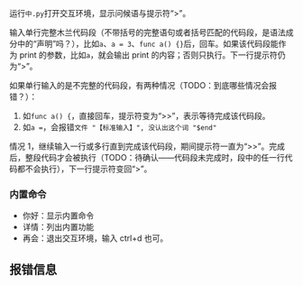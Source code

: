 运行`中.py`打开交互环境，显示问候语与提示符“>”。

输入单行完整木兰代码段（不带括号的完整语句或者括号匹配的代码段，是语法成分中的“声明”吗？），比如`a`、`a = 3`、`func a() {}`后，回车。如果该代码段能作为 print 的参数，比如`a`，就会输出 print 的内容；否则只执行。下一行提示符仍为“>”。

如果单行输入的是不完整的代码段，有两种情况（TODO：到底哪些情况会报错？）：
1. 如`func a() {`，直接回车，提示符变为“>>”，表示等待完成该代码段。
2. 如`a =`，会报错`文件 "【标准输入】", 没认出这个词 "$end"`

情况 1，继续输入一行或多行直到完成该代码段，期间提示符一直为“>>”。完成后，整段代码才会被执行（TODO：待确认——代码段未完成时，段中的任一行代码都不会执行），下一行提示符变回“>”。

### 内置命令

- 你好：显示内置命令
- 详情：列出内置功能
- 再会：退出交互环境，输入 ctrl+d 也可。

## 报错信息

